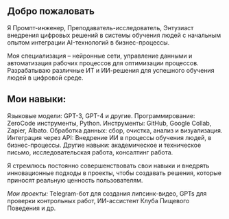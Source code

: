 ## Добро пожаловать
Я Промпт-инженер, Преподаватель-исследователь, Энтузиаст внедрения цифровых решений в системы обучения людей с начальным опытом интеграции AI-технологий в бизнес-процессы.

Моя специализация – нейронные сети, управление данными и автоматизация рабочих процессов для оптимизации процессов. Разрабатываю различные ИТ и ИИ-решения для успешного обучения людей в цифровой среде.

## Мои навыки:

Языковые модели: GPT-3, GPT-4 и другие.
Программирование: ZeroCode инструменты, Python.
Инструменты: GitHub, Google Collab, Zapier, Albato.
Обработка данных: сбор, очистка, анализ и визуализация.
Интеграция через API: Внедрение ИИ в процессы обучения людей, в бизнес-процессы.
Другие навыки: академическое и техническое письмо, исследовательская работа, консалтинг работа.

Я стремлюсь постоянно совершенствовать свои навыки и внедрять инновационные подходы в проекты, чтобы создавать решения, которые приносят реальную ценность пользователям.

*Мои проекты:* Telegram-бот для создания липсинк-видео, GPTs для проверки контрольных работ, ИИ-ассистент Клуба Пищевого Поведения и др.   
